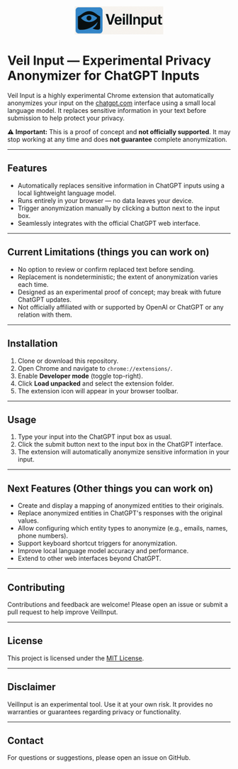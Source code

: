 <p align="center">
  <img src="./logo/VeilInput_logo.png" alt="VeilInput Logo" width="200"/>
</p>

# Veil Input — Experimental Privacy Anonymizer for ChatGPT Inputs

Veil Input is a highly experimental Chrome extension that automatically anonymizes your input on the [chatgpt.com](https://chatgpt.com) interface using a small local language model. It replaces sensitive information in your text before submission to help protect your privacy.

⚠️ **Important:** This is a proof of concept and **not officially supported**. It may stop working at any time and does **not guarantee** complete anonymization.

---

## Features

- Automatically replaces sensitive information in ChatGPT inputs using a local lightweight language model.
- Runs entirely in your browser — no data leaves your device.
- Trigger anonymization manually by clicking a button next to the input box.
- Seamlessly integrates with the official ChatGPT web interface.

---

## Current Limitations (things you can work on)

- No option to review or confirm replaced text before sending.
- Replacement is nondeterministic; the extent of anonymization varies each time.
- Designed as an experimental proof of concept; may break with future ChatGPT updates.
- Not officially affiliated with or supported by OpenAI or ChatGPT or any relation with them.

---

## Installation

1. Clone or download this repository.
2. Open Chrome and navigate to `chrome://extensions/`.
3. Enable **Developer mode** (toggle top-right).
4. Click **Load unpacked** and select the extension folder.
5. The extension icon will appear in your browser toolbar.

---

## Usage

1. Type your input into the ChatGPT input box as usual.
2. Click the submit button next to the input box in the ChatGPT interface.
3. The extension will automatically anonymize sensitive information in your input.

---

## Next Features (Other things you can work on)

- Create and display a mapping of anonymized entities to their originals.
- Replace anonymized entities in ChatGPT's responses with the original values.
- Allow configuring which entity types to anonymize (e.g., emails, names, phone numbers).
- Support keyboard shortcut triggers for anonymization.
- Improve local language model accuracy and performance.
- Extend to other web interfaces beyond ChatGPT.

---

## Contributing

Contributions and feedback are welcome! Please open an issue or submit a pull request to help improve VeilInput.

---

## License

This project is licensed under the [MIT License](LICENSE).

---

## Disclaimer

VeilInput is an experimental tool. Use it at your own risk. It provides no warranties or guarantees regarding privacy or functionality.

---

## Contact

For questions or suggestions, please open an issue on GitHub.

